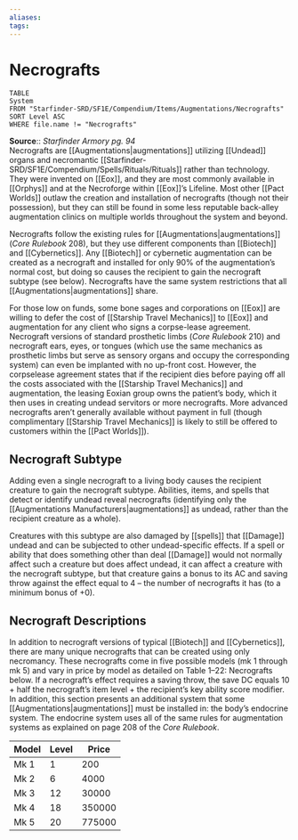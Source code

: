 ```yaml
---
aliases: 
tags: 
---
```


# Necrografts

``` dataview
TABLE
System
FROM "Starfinder-SRD/SF1E/Compendium/Items/Augmentations/Necrografts"
SORT Level ASC
WHERE file.name != "Necrografts"
```

**Source**:: _Starfinder Armory pg. 94_  
Necrografts are [[Augmentations|augmentations]] utilizing [[Undead]] organs and necromantic [[Starfinder-SRD/SF1E/Compendium/Spells/Rituals/Rituals]] rather than technology. They were invented on [[Eox]], and they are most commonly available in [[Orphys]] and at the Necroforge within [[Eox]]’s Lifeline. Most other [[Pact Worlds]] outlaw the creation and installation of necrografts (though not their possession), but they can still be found in some less reputable back-alley augmentation clinics on multiple worlds throughout the system and beyond.  
  
Necrografts follow the existing rules for [[Augmentations|augmentations]] (_Core Rulebook_ 208), but they use different components than [[Biotech]] and [[Cybernetics]]. Any [[Biotech]] or cybernetic augmentation can be created as a necrograft and installed for only 90% of the augmentation’s normal cost, but doing so causes the recipient to gain the necrograft subtype (see below). Necrografts have the same system restrictions that all [[Augmentations|augmentations]] share.  
  
For those low on funds, some bone sages and corporations on [[Eox]] are willing to defer the cost of [[Starship Travel Mechanics]] to [[Eox]] and augmentation for any client who signs a corpse-lease agreement. Necrograft versions of standard prosthetic limbs (_Core Rulebook_ 210) and necrograft ears, eyes, or tongues (which use the same mechanics as prosthetic limbs but serve as sensory organs and occupy the corresponding system) can even be implanted with no up-front cost. However, the corpselease agreement states that if the recipient dies before paying off all the costs associated with the [[Starship Travel Mechanics]] and augmentation, the leasing Eoxian group owns the patient’s body, which it then uses in creating undead servitors or more necrografts. More advanced necrografts aren’t generally available without payment in full (though complimentary [[Starship Travel Mechanics]] is likely to still be offered to customers within the [[Pact Worlds]]). 

## Necrograft Subtype

Adding even a single necrograft to a living body causes the recipient creature to gain the necrograft subtype. Abilities, items, and spells that detect or identify undead reveal necrografts (identifying only the [[Augmentations Manufacturers|augmentations]] as undead, rather than the recipient creature as a whole).  
  
Creatures with this subtype are also damaged by [[spells]] that [[Damage]] undead and can be subjected to other undead-specific effects. If a spell or ability that does something other than deal [[Damage]] would not normally affect such a creature but does affect undead, it can affect a creature with the necrograft subtype, but that creature gains a bonus to its AC and saving throw against the effect equal to 4 – the number of necrografts it has (to a minimum bonus of +0). 

## Necrograft Descriptions

In addition to necrograft versions of typical [[Biotech]] and [[Cybernetics]], there are many unique necrografts that can be created using only necromancy. These necrografts come in five possible models (mk 1 through mk 5) and vary in price by model as detailed on Table 1–22: Necrografts below. If a necrograft’s effect requires a saving throw, the save DC equals 10 + half the necrograft’s item level + the recipient’s key ability score modifier. In addition, this section presents an additional system that some [[Augmentations|augmentations]] must be installed in: the body’s endocrine system. The endocrine system uses all of the same rules for augmentation systems as explained on page 208 of the _Core Rulebook_.

| Model | Level | Price   |
|-------|-------|---------|
| Mk 1  | 1     | 200     |
| Mk 2  | 6     | 4000   |
| Mk 3  | 12    | 30000  |
| Mk 4  | 18    | 350000 |
| Mk 5  | 20    | 775000 |
